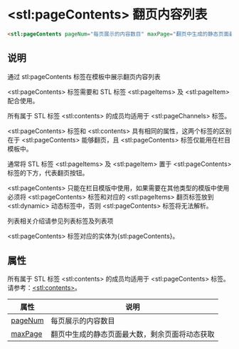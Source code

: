 ﻿# &lt;stl:pageContents&gt; 翻页内容列表

```html
<stl:pageContents pageNum="每页展示的内容数目" maxPage="翻页中生成的静态页面最大数，剩余页面将动态获取"></stl:pageContents>
```

## 说明

通过 stl:pageContents 标签在模板中展示翻页内容列表

&lt;stl:pageContents&gt; 标签需要和 STL 标签 &lt;stl:pageItems&gt; 及 &lt;stl:pageItem&gt; 配合使用。

所有属于 STL 标签 &lt;stl:contents&gt; 的成员均适用于 &lt;stl:pageChannels&gt; 标签。

&lt;stl:pageContents&gt; 标签和 &lt;stl:contents&gt; 具有相同的属性，这两个标签的区别在于 &lt;stl:pageContents&gt; 能够翻页，且 &lt;stl:pageContents&gt; 标签仅能用在栏目模板中。

通常将 STL 标签 &lt;stl:pageItems&gt; 及 &lt;stl:pageItem&gt;	置于 &lt;stl:pageContents&gt; 标签的下方，代表翻页按钮。

&lt;stl:pageContents&gt; 只能在栏目模版中使用，如果需要在其他类型的模版中使用必须将 &lt;stl:pageContents&gt; 标签和对应的 &lt;stl:pageItems&gt; 翻页标签放到 &lt;stl:dynamic&gt; 动态标签中，否则 &lt;stl:pageContents&gt; 标签将无法解析。

列表相关介绍请参见列表标签及列表项

&lt;stl:pageContents&gt; 标签对应的实体为{stl:pageContents}。

## 属性

所有属于 STL 标签 &lt;stl:contents&gt; 的成员均适用于 &lt;stl:pageContents&gt; 标签。请参考：[&lt;stl:contents&gt;](contents/)。

| 属性                                          | 说明                                           |
| --------------------------------------------- | ---------------------------------------------- |
| [pageNum](pageContents/attributes?id=pageNum) | 每页展示的内容数目                             |
| [maxPage](pageContents/attributes?id=maxPage) | 翻页中生成的静态页面最大数，剩余页面将动态获取 |